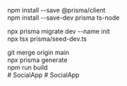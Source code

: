 npm install --save @prisma/client <br>
npm install --save-dev prisma ts-node<br>

npx prisma migrate dev --name init<br>
npx tsx prisma/seed-dev.ts<br>

git merge origin main<br>
npx prisma generate<br>
npm run build<br>
#   S o c i a l A p p  
 #   S o c i a l A p p  
 
